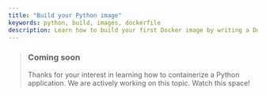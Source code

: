 ```yaml
---
title: "Build your Python image"
keywords: python, build, images, dockerfile
description: Learn how to build your first Docker image by writing a Dockerfile
---
```


> ### Coming soon
>
> Thanks for your interest in learning how to containerize a Python application. We are actively working on this topic. Watch this space!

<br />
